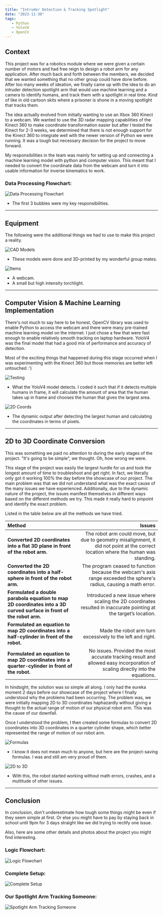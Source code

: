 ```yaml
---
title: "Intruder Detection & Tracking Spotlight"
date: "2023-11-30"
tags:
   - Python
   - YoloV4
   - OpenCV
---
```

Context
---

This project was for a robotics module where we were given a certain number of motors and had free reign to design a robot arm for any application. After much back and forth between the members, we decided that we wanted something that no other group could have done before. After too many weeks of ideation, we finally came up with the idea to do an intruder detection spotlight arm that would use machine learning and a camera to identify humans, and track them with a spotlight in real time. Kind of like in old cartoon skits where a prisoner is shone in a moving spotlight that tracks them.

The idea actually evolved from initially wanting to use an Xbox 360 Kinect to a webcam. We wanted to use the 3D radar mapping capabilities of the Kinect 360 to make coordinate transformation easier but after I tested the Kinect for 2-3 weeks, we determined that there is not enough support for the Kinect 360 to integrate well with the newer version of Python we were running. It was a tough but necessary decision for the project to move forward.

My responsibilities in the team was mainly for setting up and connecting a machine learning model with python and computer vision. This meant that I needed to convert the coordinate data from the webcam and turn it into usable information for inverse kinematics to work. 

<h3>Data Processing Flowchart:</h3>

![Data Processing Flowchart](./1.png)

- The first 3 bubbles were my key responsibilities.

---
Equipment
---

The following were the additional things we had to use to make this project a reality.

![CAD Models](./2.png)

- These models were done and 3D-printed by my wonderful group mates.

![Items](./3.png)

- A webcam.
- A small but high intensity torchlight.

---
Computer Vision & Machine Learning Implementation
---
There's not much to say here to be honest, OpenCV library was used to enable Python to access the webcam and there were many pre-trained machine learning model on the internet. I just chose a few that were fast enough to enable relatively smooth tracking on laptop hardware. YoloV4 was the final model that had a good mix of performance and accuracy of detection. 

Most of the exciting things that happened during this stage occurred when I was experimenting with the Kinect 360 but those memories are better left untouched :')

![Testing](./8.png)

- What the YoloV4 model detects. I coded it such that if it detects multiple humans in frame, it will calculate the amount of area that the human takes up in frame and chooses the human that gives the largest area.

![2D Coords](./9.png)

- The dynamic output after detecting the largest human and calculating the coordinates in terms of pixels.
---
2D to 3D Coordinate Conversion
---
This was something we paid no attention to during the early stages of the project. "It's going to be simple", we thought. Oh, how wrong we were. 

This stage of the project was easily the largest hurdle for us and took the longest amount of time to troubleshoot and get right. In fact, we literally only got it working 100% the day before the showcase of our project. The main problem was that we did not understand what was the exact cause of the many issues we have experienced. Additionally, due to the dynamic nature of the project, the issues manifest themselves in different ways based on the different methods we try. This made it really hard to pinpoint and identify the exact problem.

Listed in the table below are all the methods we have tried.

| **Method** | **Issues** |
| :--------------------------- | -------------------------------------------------------------: |
| **Converted 2D coordinates into a flat 3D plane in front of the robot arm.** | The robot arm could move, but due to geometry misalignment, it did not point at the correct location where the human was standing. |
| **Converted the 2D coordinates into a half-sphere in front of the robot arm.** | The program ceased to function because the webcam's axis range exceeded the sphere's radius, causing a math error. |
| **Formulated a double parabola equation to map 2D coordinates into a 3D curved surface in front of the robot arm.** | Introduced a new issue where scaling the 2D coordinates resulted in inaccurate pointing at the target’s location. |
| **Formulated an equation to map 2D coordinates into a half-cylinder in front of the robot.** | Made the robot arm turn excessively to the left and right. |
| **Formulated an equation to map 2D coordinates into a quarter-cylinder in front of the robot.** | No issues. Provided the most accurate tracking result and allowed easy incorporation of scaling directly into the equations. |

In hindsight, the solution was so simple all along. I only had the eureka moment 2 days before our showcase of the project where I finally understood why the problems had been occurring. The problem was, we were initially mapping 2D to 3D coordinates haphazardly without giving a thought to the actual range of motion of our physical robot arm. This was the cause of our downfall. 

Once I understood the problem, I then created some formulas to convert 2D coordinates into 3D coordinates in a quarter cylinder shape, which better represented the range of motion of our robot arm.

![Formulas](./6.png)

- I know it does not mean much to anyone, but here are the project-saving formulas. I was and still am very proud of them.

![2D to 3D](./5.png)

- With this, the robot started working without math errors, crashes, and a multitude of other issues.

---
Conclusion
---
In conclusion, don't underestimate how tough some things might be even if they seem simple at first. Or else you might have to pay by staying back in school until 9pm for 3 days straight like we did trying to rectify one issue.

Also, here are some other details and photos about the project you might find interesting.

<h3>Logic Flowchart:</h3>

![Logic Flowchart](./7.png)

<h3>Complete Setup:</h3>

![Complete Setup](./4.png)

<h3>Our Spotlight Arm Tracking Someone:</h3>

![Spotlight Arm Tracking Someone](./tracking.gif)